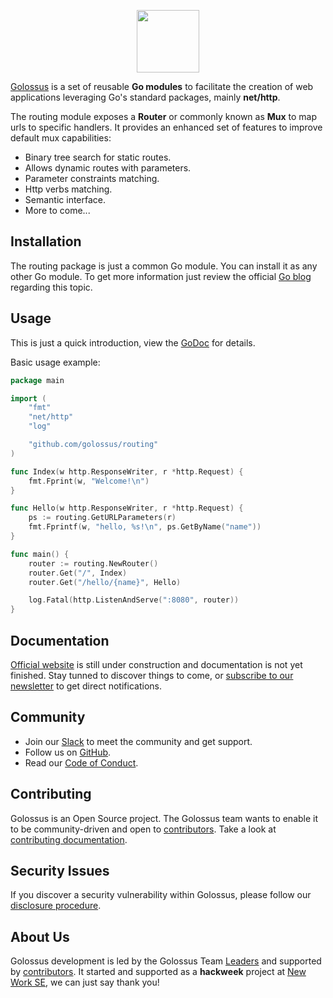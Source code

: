 <p align="center"><a href="https://www.golossus.com" target="_blank">
    <img height="100" src="https://avatars2.githubusercontent.com/u/58183018">
</a></p>

[Golossus][1] is a set of reusable **Go modules** to facilitate the creation of 
web applications leveraging Go's standard packages, mainly **net/http**.

The routing module exposes a **Router** or commonly known as **Mux** to map urls to
specific handlers. It provides an enhanced set of features to improve default mux
capabilities:

* Binary tree search for static routes.
* Allows dynamic routes with parameters.
* Parameter constraints matching.
* Http verbs matching.
* Semantic interface.
* More to come...

Installation
------------

The routing package is just a common Go module. You can install it as any other Go module. 
To get more information just review the official [Go blog][2] regarding this topic.

Usage
-----

This is just a quick introduction, view the [GoDoc][3] for details.

Basic usage example:

```go
package main

import (
    "fmt"
    "net/http"
    "log"

    "github.com/golossus/routing"
)

func Index(w http.ResponseWriter, r *http.Request) {
    fmt.Fprint(w, "Welcome!\n")
}

func Hello(w http.ResponseWriter, r *http.Request) {
    ps := routing.GetURLParameters(r)
    fmt.Fprintf(w, "hello, %s!\n", ps.GetByName("name"))
}

func main() {
    router := routing.NewRouter()
    router.Get("/", Index)
    router.Get("/hello/{name}", Hello)

    log.Fatal(http.ListenAndServe(":8080", router))
}
```

Documentation
-------------

[Official website][1] is still under construction and documentation is not yet finished. Stay
tunned to discover things to come, or [subscribe to our newsletter][4] to get direct notifications. 

Community
---------

* Join our [Slack][5] to meet the community and get support.
* Follow us on [GitHub][6].
* Read our [Code of Conduct][7].

Contributing
------------

Golossus is an Open Source project. The Golossus team wants to enable it to be community-driven 
and open to [contributors][8]. Take a look at [contributing documentation][9].

Security Issues
---------------

If you discover a security vulnerability within Golossus, please follow our
[disclosure procedure][10].

About Us
--------

Golossus development is led by the Golossus Team [Leaders][12] and supported by [contributors][8]. 
It started and supported as a **hackweek** project at [New Work SE][13], we can just say thank you!

[1]: https://www.golossus.com
[2]: https://blog.golang.org/using-go-modules
[3]: http://godoc.org/github.com/golossus/routing
[4]: mailto:subscribe@golossus.com
[5]: https://join.slack.com/t/golossus/shared_invite/zt-db4brnes-M8q1Lw2ouFT5X~gQg69NQQ
[6]: https://github.com/golossus
[7]: ./CODE_OF_CONDUCT.md
[8]: ./CONTRIBUTORS.md
[9]: ./CONTRIBUTING.md
[10]: ./CONTRIBUTING.md#reporting-a-security-issue
[12]: ./CONTRIBUTING.md#leaders
[13]: https://www.new-work.se/en/
